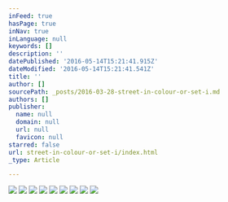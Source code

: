 ```yaml
---
inFeed: true
hasPage: true
inNav: true
inLanguage: null
keywords: []
description: ''
datePublished: '2016-05-14T15:21:41.915Z'
dateModified: '2016-05-14T15:21:41.541Z'
title: ''
author: []
sourcePath: _posts/2016-03-28-street-in-colour-or-set-i.md
authors: []
publisher:
  name: null
  domain: null
  url: null
  favicon: null
starred: false
url: street-in-colour-or-set-i/index.html
_type: Article

---
```

![](https://the-grid-user-content.s3-us-west-2.amazonaws.com/df8a5274-07ac-42ad-80e9-7d0b766ee8fc.jpg)
![](https://the-grid-user-content.s3-us-west-2.amazonaws.com/19708ce0-674a-4f94-bc89-41ca7fc43645.jpg)
![](https://the-grid-user-content.s3-us-west-2.amazonaws.com/8d52ac07-3280-4be7-8718-991843ab7b81.jpg)
![](https://the-grid-user-content.s3-us-west-2.amazonaws.com/3057bb65-e69d-4818-9ce1-27463a723e5e.jpg)
![](https://the-grid-user-content.s3-us-west-2.amazonaws.com/df06b537-6a68-47c3-88b9-5381f9777e16.jpg)
![](https://the-grid-user-content.s3-us-west-2.amazonaws.com/33f54191-c876-4781-960e-cbcaf83c59f9.jpg)
![](https://the-grid-user-content.s3-us-west-2.amazonaws.com/5fc73f7e-407d-4c23-bfd6-52646ee5066a.jpg)
![](https://the-grid-user-content.s3-us-west-2.amazonaws.com/0bb53de4-42f5-4629-931e-209b2c55e0a2.jpg)
![](https://the-grid-user-content.s3-us-west-2.amazonaws.com/1f8f5615-0512-487f-aca5-d27b10604d22.jpg)